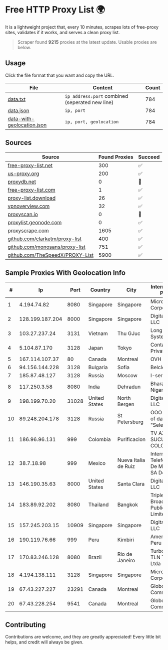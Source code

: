 
# Free HTTP Proxy List 🌍

It is a lightweight project that, every 10 minutes, scrapes lots of free-proxy sites, validates if it works, and serves a clean proxy list.


> Scraper found **9215** proxies at the latest update. Usable proxies are below.

## Usage

Click the file format that you want and copy the URL.


|File|Content|Count|
|----|-------|-----|
|[data.txt](https://raw.githubusercontent.com/themiralay/Proxy-List-World/master/data.txt)|`ip_address:port` combined (seperated new line)|784|
|[data.json](https://raw.githubusercontent.com/themiralay/Proxy-List-World/master/data.json)|`ip, port`|784|
|[data-with-geolocation.json](https://raw.githubusercontent.com/themiralay/Proxy-List-World/master/data-with-geolocation.json)|`ip, port, geolocation`|784|

## Sources

|Source|Found Proxies|Succeed|
|------|-------------|-------|
|[free-proxy-list.net](https://free-proxy-list.net)|300|✅|
|[us-proxy.org](https://www.us-proxy.org)|200|✅|
|[proxydb.net](http://proxydb.net)|0|🚫|
|[free-proxy-list.com](https://free-proxy-list.com/?page=&port=&type%5B%5D=http&type%5B%5D=https&up_time=0&search=Search)|1|✅|
|[proxy-list.download](https://www.proxy-list.download/HTTP)|26|✅|
|[vpnoverview.com](https://vpnoverview.com/privacy/anonymous-browsing/free-proxy-servers)|32|✅|
|[proxyscan.io](https://www.proxyscan.io)|0|🚫|
|[proxylist.geonode.com](https://proxylist.geonode.com/api/proxy-list?limit=300&page=1&sort_by=lastChecked&sort_type=desc&protocols=http,https)|0|✅|
|[proxyscrape.com](https://api.proxyscrape.com/v2/?request=displayproxies&protocol=http&timeout=10000&country=all&ssl=all&anonymity=all)|1605|✅|
|[github.com/clarketm/proxy-list](https://raw.githubusercontent.com/clarketm/proxy-list/master/proxy-list-raw.txt)|400|✅|
|[github.com/monosans/proxy-list](https://raw.githubusercontent.com/monosans/proxy-list/main/proxies/http.txt)|751|✅|
|[github.com/TheSpeedX/PROXY-List](https://raw.githubusercontent.com/TheSpeedX/PROXY-List/master/http.txt)|5900|✅|


## Sample Proxies With Geolocation Info

|#|Ip|Port|Country|City|Internet Service Provider|
|-|--|----|-------|----|-------------------------|
|1|4.194.74.82|8080|Singapore|Singapore|Microsoft Corporation|
|2|128.199.187.204|8000|Singapore|Singapore|DigitalOcean, LLC|
|3|103.27.237.24|3131|Vietnam|Thu GJuc|Long Van System Solution|
|4|5.104.87.170|3128|Japan|Tokyo|Contabo Asia Private Limited|
|5|167.114.107.37|80|Canada|Montreal|OVH SAS|
|6|94.156.144.228|3128|Bulgaria|Sofia|Belcloud LTD|
|7|185.87.48.127|3128|Russia|Moscow|I-servers LTD|
|8|117.250.3.58|8080|India|Dehradun|Bharat Sanchar Nigam Ltd|
|9|198.199.70.20|31028|United States|North Bergen|DigitalOcean, LLC|
|10|89.248.204.178|3128|Russia|St Petersburg|OOO "Network of data-centers "Selectel"|
|11|186.96.96.131|999|Colombia|Purificacion|TV AZTECA SUCURSAL COLOMBIA|
|12|38.7.18.98|999|Mexico|Nueva Italia de Ruiz|Internet Telefonia Y TV De Michoacan SA De CV|
|13|146.190.35.63|8000|United States|Santa Clara|DigitalOcean, LLC|
|14|183.89.92.202|8080|Thailand|Bangkok|Triple T Broadband Public Company Limited|
|15|157.245.203.15|10909|Singapore|Singapore|DigitalOcean, LLC|
|16|190.119.76.66|999|Peru|Kimbiri|America Movil Peru S.A.C.|
|17|170.83.246.128|8080|Brazil|Rio de Janeiro|Turbo Lognet TLN Telecom Ltda|
|18|4.194.138.111|3128|Singapore|Singapore|Microsoft Corporation|
|19|67.43.227.227|23291|Canada|Montreal|GloboTech Communications|
|20|67.43.228.254|9541|Canada|Montreal|GloboTech Communications|



## Contributing

Contributions are welcome, and they are greatly appreciated! Every
little bit helps, and credit will always be given.

